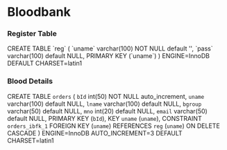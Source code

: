 # Bloodbank

<h3>Register Table</h3>
CREATE TABLE `reg` (
  `uname` varchar(100) NOT NULL default '',
  `pass` varchar(100) default NULL,
  PRIMARY KEY  (`uname`)
) ENGINE=InnoDB DEFAULT CHARSET=latin1

<h3>Blood Details</h3>

CREATE TABLE `orders` (
  `bId` int(50) NOT NULL auto_increment,
  `uname` varchar(100) default NULL,
  `lname` varchar(100) default NULL,
  `bgroup` varchar(50) default NULL,
  `mno` int(20) default NULL,
  `email` varchar(50) default NULL,
  PRIMARY KEY  (`bId`),
  KEY `uname` (`uname`),
  CONSTRAINT `orders_ibfk_1` FOREIGN KEY (`uname`) REFERENCES `reg` (`uname`) ON DELETE CASCADE
) ENGINE=InnoDB AUTO_INCREMENT=3 DEFAULT CHARSET=latin1
